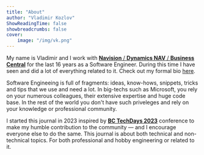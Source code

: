 ```yaml
---
title: "About"
author: "Vladimir Kozlov"
ShowReadingTime: false
showbreadcrumbs: false
cover:
    image: "/img/vk.png"
---
```


My name is Vladimir and I work with [**Navision** / **Dynamics NAV** / **Business Central**](https://en.wikipedia.org/wiki/Microsoft_Dynamics_365#Microsoft_Dynamics_365_Business_Central) for the last 16 years as a Software Engineer. During this time I have seen and did a lot of everything related to it. Check out my formal bio [here](/journal/bio).

Software Engineeing is full of fragments: ideas, know-hows, snippets, tricks and tips that we use and need a lot. In big-techs such as Microsoft, you rely on your numerous colleagues, their extensive expertise and huge code base. In the rest of the world you don't have such priveleges and rely on your knowledge or professional community.

I started this journal in 2023 inspired by **[BC TechDays 2023](https://www.bctechdays.com/)** conference to make my humble contribution to the community — and I encourage everyone else to do the same. This journal is about both technical and non-technical topics. For both professional and hobby engineering or related to it.

